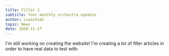 ```yaml
---
title: Filler 1
subtitle: Your monthly orchestra updates
author: isaackim1
topic: News
date: 2020-11-17
---
```


I'm still working on creating the website! I'm creating a lot of filler articles in order to have real data to test with.